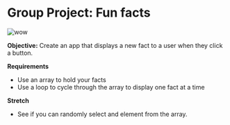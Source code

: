 # Group Project: Fun facts

![wow](http://i.giphy.com/vCcWbAAI9iskU.gif)

**Objective:**  Create an app that displays a new fact to a user when they click a button.


**Requirements**

+ Use an array to hold your facts
+ Use a loop to cycle through the array to display one fact at a time

**Stretch**

+ See if you can randomly select and element from the array.  


